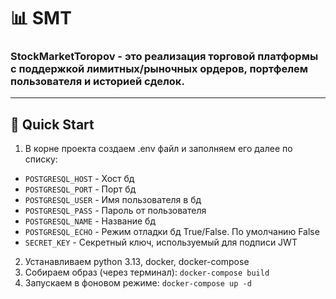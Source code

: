 # 📊 SMT

### StockMarketToropov - это реализация торговой платформы с поддержкой лимитных/рыночных ордеров, портфелем пользователя и историей сделок.

---

## 🚀 Quick Start

1. В корне проекта создаем .env файл и заполняем его далее по списку:

* `POSTGRESQL_HOST` - Хост бд
* `POSTGRESQL_PORT` - Порт бд
* `POSTGRESQL_USER` - Имя пользователя в бд
* `POSTGRESQL_PASS` - Пароль от пользователя
* `POSTGRESQL_NAME` - Название бд
* `POSTGRESQL_ECHO` - Режим отладки бд True/False. По умолчанию False
* `SECRET_KEY` - Секретный ключ, используемый для подписи JWT

2. Устанавливаем python 3.13, docker, docker-compose
3. Собираем образ (через терминал):
`docker-compose build`
4. Запускаем в фоновом режиме:
`docker-compose up -d`
